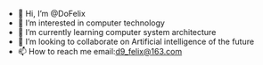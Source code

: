 - 👋 Hi, I’m @DoFelix
- 👀 I’m interested in computer technology
- 🌱 I’m currently learning computer system architecture
- 💞️ I’m looking to collaborate on Artificial intelligence of the future
- 📫 How to reach me email:d9_felix@163.com

<!---
DoFelix/DoFelix is a ✨ special ✨ repository because its `README.md` (this file) appears on your GitHub profile.
You can click the Preview link to take a look at your changes.
--->
